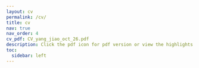 ```yaml
---
layout: cv
permalink: /cv/
title: cv
nav: true
nav_order: 4
cv_pdf: CV_yang_jiao_oct_26.pdf
description: Click the pdf icon for pdf version or view the highlights below.
toc:
  sidebar: left
---
```

